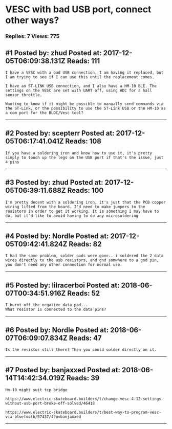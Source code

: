 # VESC with bad USB port, connect other ways?

### Replies: 7 Views: 775

## \#1 Posted by: zhud Posted at: 2017-12-05T06:09:38.131Z Reads: 111

```
I have a VESC with a bad USB connection, I am having it replaced, but I am trying to see if I can use this until the replacement comes.

I have an ST-LINK USB connection, and I also have a HM-10 BLE. The settings on the VESC are set with UART off, using ADC for a hall sensor throttle. 

Wanting to know if it might be possible to manually send commands via the ST-Link, or the possibility to use the ST-Link USB or the HM-10 as a com port for the BLDC/Vesc tool?
```

---
## \#2 Posted by: scepterr Posted at: 2017-12-05T06:17:41.041Z Reads: 108

```
If you have a soldering iron and know how to use it, it's pretty simply to touch up the legs on the USB port if that's the issue, just 4 pins
```

---
## \#3 Posted by: zhud Posted at: 2017-12-05T06:39:11.688Z Reads: 100

```
I'm pretty decent with a soldering iron, it's just that the PCB copper wiring lifted from the board. I'd need to make jumpers to the resistors in order to get it working. It is something I may have to do, but it'd like to avoid having to do any microsoldering
```

---
## \#4 Posted by: Nordle Posted at: 2017-12-05T09:42:41.824Z Reads: 82

```
I had the same problem, solder pads were gone.. i soldered the 2 data wires directly to the usb resistors, and gnd somwhere to a gnd pin, you don't need any other connection for normal use.
```

---
## \#5 Posted by: lilracerboi Posted at: 2018-06-07T00:34:51.916Z Reads: 52

```
I burnt off the negative data pad...
What resistor is connected to the data pins?
```

---
## \#6 Posted by: Nordle Posted at: 2018-06-07T06:09:07.834Z Reads: 47

```
Is the resistor still there? Then you could solder directly on it.
```

---
## \#7 Posted by: banjaxxed Posted at: 2018-06-14T14:42:34.019Z Reads: 39

```
Hm-10 might suit tcp bridge

https://www.electric-skateboard.builders/t/change-vesc-4-12-settings-without-usb-port-broke-off-solved/46418

https://www.electric-skateboard.builders/t/best-way-to-program-vesc-via-bluetooth/57437/4?u=banjaxxed
```

---
